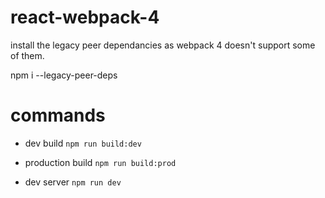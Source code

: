 # react-webpack-4

install the legacy peer dependancies as webpack 4 doesn't support some of them.

npm i --legacy-peer-deps

# commands

- dev build
```npm run build:dev```

- production build
```npm run build:prod```

- dev server
```npm run dev```
